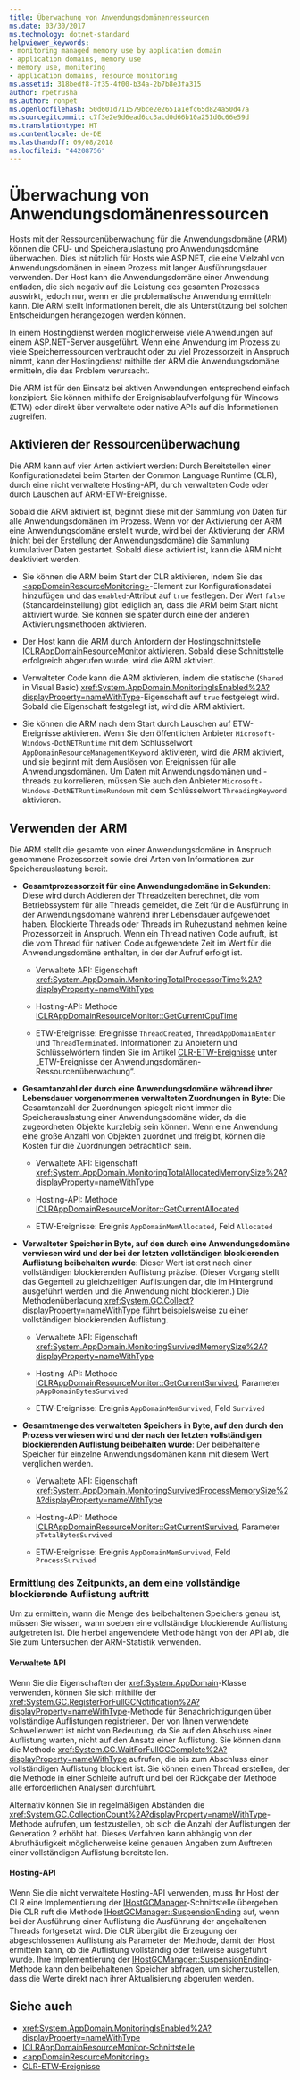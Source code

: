 ```yaml
---
title: Überwachung von Anwendungsdomänenressourcen
ms.date: 03/30/2017
ms.technology: dotnet-standard
helpviewer_keywords:
- monitoring managed memory use by application domain
- application domains, memory use
- memory use, monitoring
- application domains, resource monitoring
ms.assetid: 318bedf8-7f35-4f00-b34a-2b7b8e3fa315
author: rpetrusha
ms.author: ronpet
ms.openlocfilehash: 50d601d711579bce2e2651a1efc65d824a50d47a
ms.sourcegitcommit: c7f3e2e9d6ead6cc3acd0d66b10a251d0c66e59d
ms.translationtype: HT
ms.contentlocale: de-DE
ms.lasthandoff: 09/08/2018
ms.locfileid: "44208756"
---
```

# <a name="application-domain-resource-monitoring"></a>Überwachung von Anwendungsdomänenressourcen
Hosts mit der Ressourcenüberwachung für die Anwendungsdomäne (ARM) können die CPU- und Speicherauslastung pro Anwendungsdomäne überwachen. Dies ist nützlich für Hosts wie ASP.NET, die eine Vielzahl von Anwendungsdomänen in einem Prozess mit langer Ausführungsdauer verwenden. Der Host kann die Anwendungsdomäne einer Anwendung entladen, die sich negativ auf die Leistung des gesamten Prozesses auswirkt, jedoch nur, wenn er die problematische Anwendung ermitteln kann. Die ARM stellt Informationen bereit, die als Unterstützung bei solchen Entscheidungen herangezogen werden können.  
  
 In einem Hostingdienst werden möglicherweise viele Anwendungen auf einem ASP.NET-Server ausgeführt. Wenn eine Anwendung im Prozess zu viele Speicherressourcen verbraucht oder zu viel Prozessorzeit in Anspruch nimmt, kann der Hostingdienst mithilfe der ARM die Anwendungsdomäne ermitteln, die das Problem verursacht.  
  
 Die ARM ist für den Einsatz bei aktiven Anwendungen entsprechend einfach konzipiert. Sie können mithilfe der Ereignisablaufverfolgung für Windows (ETW) oder direkt über verwaltete oder native APIs auf die Informationen zugreifen.  
  
## <a name="enabling-resource-monitoring"></a>Aktivieren der Ressourcenüberwachung  
 Die ARM kann auf vier Arten aktiviert werden: Durch Bereitstellen einer Konfigurationsdatei beim Starten der Common Language Runtime (CLR), durch eine nicht verwaltete Hosting-API, durch verwalteten Code oder durch Lauschen auf ARM-ETW-Ereignisse.  
  
 Sobald die ARM aktiviert ist, beginnt diese mit der Sammlung von Daten für alle Anwendungsdomänen im Prozess. Wenn vor der Aktivierung der ARM eine Anwendungsdomäne erstellt wurde, wird bei der Aktivierung der ARM (nicht bei der Erstellung der Anwendungsdomäne) die Sammlung kumulativer Daten gestartet. Sobald diese aktiviert ist, kann die ARM nicht deaktiviert werden.  
  
-   Sie können die ARM beim Start der CLR aktivieren, indem Sie das [\<appDomainResourceMonitoring>](../../../docs/framework/configure-apps/file-schema/runtime/appdomainresourcemonitoring-element.md)-Element zur Konfigurationsdatei hinzufügen und das `enabled`-Attribut auf `true` festlegen. Der Wert `false` (Standardeinstellung) gibt lediglich an, dass die ARM beim Start nicht aktiviert wurde. Sie können sie später durch eine der anderen Aktivierungsmethoden aktivieren.  
  
-   Der Host kann die ARM durch Anfordern der Hostingschnittstelle [ICLRAppDomainResourceMonitor](../../../docs/framework/unmanaged-api/hosting/iclrappdomainresourcemonitor-interface.md) aktivieren. Sobald diese Schnittstelle erfolgreich abgerufen wurde, wird die ARM aktiviert.  
  
-   Verwalteter Code kann die ARM aktivieren, indem die statische (`Shared` in Visual Basic) <xref:System.AppDomain.MonitoringIsEnabled%2A?displayProperty=nameWithType>-Eigenschaft auf `true` festgelegt wird. Sobald die Eigenschaft festgelegt ist, wird die ARM aktiviert.  
  
-   Sie können die ARM nach dem Start durch Lauschen auf ETW-Ereignisse aktivieren. Wenn Sie den öffentlichen Anbieter `Microsoft-Windows-DotNETRuntime` mit dem Schlüsselwort `AppDomainResourceManagementKeyword` aktivieren, wird die ARM aktiviert, und sie beginnt mit dem Auslösen von Ereignissen für alle Anwendungsdomänen. Um Daten mit Anwendungsdomänen und -threads zu korrelieren, müssen Sie auch den Anbieter `Microsoft-Windows-DotNETRuntimeRundown` mit dem Schlüsselwort `ThreadingKeyword` aktivieren.  
  
## <a name="using-arm"></a>Verwenden der ARM  
 Die ARM stellt die gesamte von einer Anwendungsdomäne in Anspruch genommene Prozessorzeit sowie drei Arten von Informationen zur Speicherauslastung bereit.  
  
-   **Gesamtprozessorzeit für eine Anwendungsdomäne in Sekunden**: Diese wird durch Addieren der Threadzeiten berechnet, die vom Betriebssystem für alle Threads gemeldet, die Zeit für die Ausführung in der Anwendungsdomäne während ihrer Lebensdauer aufgewendet haben. Blockierte Threads oder Threads im Ruhezustand nehmen keine Prozessorzeit in Anspruch. Wenn ein Thread nativen Code aufruft, ist die vom Thread für nativen Code aufgewendete Zeit im Wert für die Anwendungsdomäne enthalten, in der der Aufruf erfolgt ist.  
  
    -   Verwaltete API: Eigenschaft <xref:System.AppDomain.MonitoringTotalProcessorTime%2A?displayProperty=nameWithType>  
  
    -   Hosting-API: Methode [ICLRAppDomainResourceMonitor::GetCurrentCpuTime](../../../docs/framework/unmanaged-api/hosting/iclrappdomainresourcemonitor-getcurrentcputime-method.md)  
  
    -   ETW-Ereignisse: Ereignisse `ThreadCreated`, `ThreadAppDomainEnter` und `ThreadTerminated`. Informationen zu Anbietern und Schlüsselwörtern finden Sie im Artikel [CLR-ETW-Ereignisse](../../../docs/framework/performance/clr-etw-events.md) unter „ETW-Ereignisse der Anwendungsdomänen-Ressourcenüberwachung“.  
  
-   **Gesamtanzahl der durch eine Anwendungsdomäne während ihrer Lebensdauer vorgenommenen verwalteten Zuordnungen in Byte**: Die Gesamtanzahl der Zuordnungen spiegelt nicht immer die Speicherauslastung einer Anwendungsdomäne wider, da die zugeordneten Objekte kurzlebig sein können. Wenn eine Anwendung eine große Anzahl von Objekten zuordnet und freigibt, können die Kosten für die Zuordnungen beträchtlich sein.  
  
    -   Verwaltete API: Eigenschaft <xref:System.AppDomain.MonitoringTotalAllocatedMemorySize%2A?displayProperty=nameWithType>  
  
    -   Hosting-API: Methode [ICLRAppDomainResourceMonitor::GetCurrentAllocated](../../../docs/framework/unmanaged-api/hosting/iclrappdomainresourcemonitor-getcurrentallocated-method.md)  
  
    -   ETW-Ereignisse: Ereignis `AppDomainMemAllocated`, Feld `Allocated`  
  
-   **Verwalteter Speicher in Byte, auf den durch eine Anwendungsdomäne verwiesen wird und der bei der letzten vollständigen blockierenden Auflistung beibehalten wurde**: Dieser Wert ist erst nach einer vollständigen blockierenden Auflistung präzise. (Dieser Vorgang stellt das Gegenteil zu gleichzeitigen Auflistungen dar, die im Hintergrund ausgeführt werden und die Anwendung nicht blockieren.) Die Methodenüberladung <xref:System.GC.Collect?displayProperty=nameWithType> führt beispielsweise zu einer vollständigen blockierenden Auflistung.  
  
    -   Verwaltete API: Eigenschaft <xref:System.AppDomain.MonitoringSurvivedMemorySize%2A?displayProperty=nameWithType>  
  
    -   Hosting-API: Methode [ICLRAppDomainResourceMonitor::GetCurrentSurvived](../../../docs/framework/unmanaged-api/hosting/iclrappdomainresourcemonitor-getcurrentsurvived-method.md), Parameter `pAppDomainBytesSurvived`  
  
    -   ETW-Ereignisse: Ereignis `AppDomainMemSurvived`, Feld `Survived`  
  
-   **Gesamtmenge des verwalteten Speichers in Byte, auf den durch den Prozess verwiesen wird und der nach der letzten vollständigen blockierenden Auflistung beibehalten wurde**: Der beibehaltene Speicher für einzelne Anwendungsdomänen kann mit diesem Wert verglichen werden.  
  
    -   Verwaltete API: Eigenschaft <xref:System.AppDomain.MonitoringSurvivedProcessMemorySize%2A?displayProperty=nameWithType>  
  
    -   Hosting-API: Methode [ICLRAppDomainResourceMonitor::GetCurrentSurvived](../../../docs/framework/unmanaged-api/hosting/iclrappdomainresourcemonitor-getcurrentsurvived-method.md), Parameter `pTotalBytesSurvived`  
  
    -   ETW-Ereignisse: Ereignis `AppDomainMemSurvived`, Feld `ProcessSurvived`  
  
### <a name="determining-when-a-full-blocking-collection-occurs"></a>Ermittlung des Zeitpunkts, an dem eine vollständige blockierende Auflistung auftritt  
 Um zu ermitteln, wann die Menge des beibehaltenen Speichers genau ist, müssen Sie wissen, wann soeben eine vollständige blockierende Auflistung aufgetreten ist. Die hierbei angewendete Methode hängt von der API ab, die Sie zum Untersuchen der ARM-Statistik verwenden.  
  
#### <a name="managed-api"></a>Verwaltete API  
 Wenn Sie die Eigenschaften der <xref:System.AppDomain>-Klasse verwenden, können Sie sich mithilfe der <xref:System.GC.RegisterForFullGCNotification%2A?displayProperty=nameWithType>-Methode für Benachrichtigungen über vollständige Auflistungen registrieren. Der von Ihnen verwendete Schwellenwert ist nicht von Bedeutung, da Sie auf den Abschluss einer Auflistung warten, nicht auf den Ansatz einer Auflistung. Sie können dann die Methode <xref:System.GC.WaitForFullGCComplete%2A?displayProperty=nameWithType> aufrufen, die bis zum Abschluss einer vollständigen Auflistung blockiert ist. Sie können einen Thread erstellen, der die Methode in einer Schleife aufruft und bei der Rückgabe der Methode alle erforderlichen Analysen durchführt.  
  
 Alternativ können Sie in regelmäßigen Abständen die <xref:System.GC.CollectionCount%2A?displayProperty=nameWithType>-Methode aufrufen, um festzustellen, ob sich die Anzahl der Auflistungen der Generation 2 erhöht hat. Dieses Verfahren kann abhängig von der Abrufhäufigkeit möglicherweise keine genauen Angaben zum Auftreten einer vollständigen Auflistung bereitstellen.  
  
#### <a name="hosting-api"></a>Hosting-API  
 Wenn Sie die nicht verwaltete Hosting-API verwenden, muss Ihr Host der CLR eine Implementierung der [IHostGCManager](../../../docs/framework/unmanaged-api/hosting/ihostgcmanager-interface.md)-Schnittstelle übergeben. Die CLR ruft die Methode [IHostGCManager::SuspensionEnding](../../../docs/framework/unmanaged-api/hosting/ihostgcmanager-suspensionending-method.md) auf, wenn bei der Ausführung einer Auflistung die Ausführung der angehaltenen Threads fortgesetzt wird. Die CLR übergibt die Erzeugung der abgeschlossenen Auflistung als Parameter der Methode, damit der Host ermitteln kann, ob die Auflistung vollständig oder teilweise ausgeführt wurde. Ihre Implementierung der [IHostGCManager::SuspensionEnding](../../../docs/framework/unmanaged-api/hosting/ihostgcmanager-suspensionending-method.md)-Methode kann den beibehaltenen Speicher abfragen, um sicherzustellen, dass die Werte direkt nach ihrer Aktualisierung abgerufen werden.  
  
## <a name="see-also"></a>Siehe auch

- <xref:System.AppDomain.MonitoringIsEnabled%2A?displayProperty=nameWithType>  
- [ICLRAppDomainResourceMonitor-Schnittstelle](../../../docs/framework/unmanaged-api/hosting/iclrappdomainresourcemonitor-interface.md)  
- [\<appDomainResourceMonitoring>](../../../docs/framework/configure-apps/file-schema/runtime/appdomainresourcemonitoring-element.md)  
- [CLR-ETW-Ereignisse](../../../docs/framework/performance/clr-etw-events.md)
